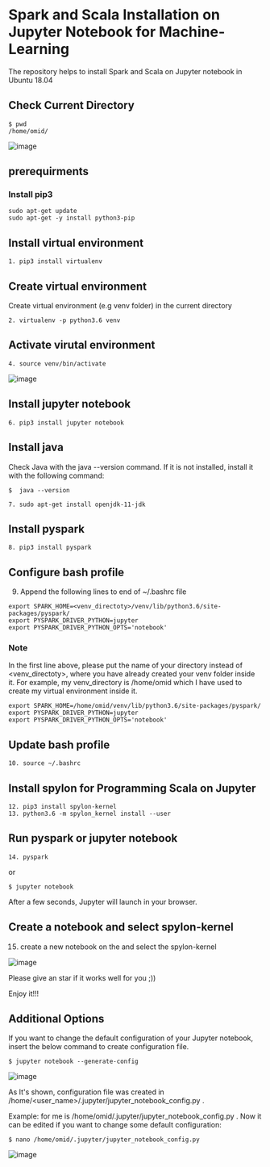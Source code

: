 # Spark and Scala Installation on Jupyter Notebook for Machine-Learning
The repository helps to install Spark and Scala on Jupyter notebook in Ubuntu 18.04

## Check Current Directory
```
$ pwd
/home/omid/
```
![image](https://user-images.githubusercontent.com/87664653/142626395-9be03569-5869-4db5-a6bf-33fcf83439c2.png)
## prerequirments  
### Install pip3
```
sudo apt-get update
sudo apt-get -y install python3-pip
```
## Install virtual environment
```
1. pip3 install virtualenv
```
## Create virtual environment 

Create virtual environment (e.g venv folder) in the current directory
```
2. virtualenv -p python3.6 venv
```
## Activate virutal environment
```
4. source venv/bin/activate
```
![image](https://user-images.githubusercontent.com/87664653/142626953-4565452b-434d-4f6c-8ecb-abf59f1d5ac3.png)

## Install jupyter notebook
```
6. pip3 install jupyter notebook
```
## Install java 
Check Java with the java --version command. If it is not installed, install it with the following command:
```
$  java --version
```
```
7. sudo apt-get install openjdk-11-jdk
```
## Install pyspark
```
8. pip3 install pyspark
```
## Configure bash profile
9. Append the following lines to end of ~/.bashrc file
```
export SPARK_HOME=<venv_directoty>/venv/lib/python3.6/site-packages/pyspark/
export PYSPARK_DRIVER_PYTHON=jupyter
export PYSPARK_DRIVER_PYTHON_OPTS='notebook'
```
### Note 
In the first line above, please put the name of your directory instead of <venv_directoty>, where you have already created your venv folder inside it. For example, my venv_directory is /home/omid which I have used to create my virtual environment inside it. 
```
export SPARK_HOME=/home/omid/venv/lib/python3.6/site-packages/pyspark/
export PYSPARK_DRIVER_PYTHON=jupyter
export PYSPARK_DRIVER_PYTHON_OPTS='notebook'
```
## Update bash profile
```
10. source ~/.bashrc
```
## Install spylon for Programming Scala on Jupyter 
```
12. pip3 install spylon-kernel
13. python3.6 -m spylon_kernel install --user
```
## Run pyspark or jupyter notebook
```
14. pyspark 

```
or 

```
$ jupyter notebook
```
After a few seconds, Jupyter will launch in your browser.
## Create a notebook and select spylon-kernel
15. create a new notebook on the and select the spylon-kernel

![image](https://user-images.githubusercontent.com/87664653/142623665-02eb4dc8-2847-4d9b-aad0-a2303020a4a5.png)

Please give an star if it works well for you ;))

Enjoy it!!! 

## Additional Options
If you want to change the default configuration of your Jupyter notebook, insert the below command to create configuration file.
```
$ jupyter notebook --generate-config
```
![image](https://user-images.githubusercontent.com/87664653/142846219-567bc776-361d-4263-a242-b2f1d16bac87.png)

As It's shown, configuration file was created in /home/<user_name>/.jupyter/jupyter_notebook_config.py .

Example: for me is /home/omid/.jupyter/jupyter_notebook_config.py . Now it can be edited if you want to change some default configuration: 
```
$ nano /home/omid/.jupyter/jupyter_notebook_config.py
```
![image](https://user-images.githubusercontent.com/87664653/142846608-961d6aef-32fa-4eee-98e2-a05f61166bff.png)


